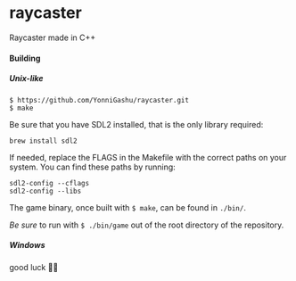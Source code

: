 # raycaster

Raycaster made in C++

#### Building

##### Unix-like

`$ https://github.com/YonniGashu/raycaster.git`\
`$ make`

Be sure that you have SDL2 installed, that is the only library required:

`brew install sdl2`

If needed, replace the FLAGS in the Makefile with the correct paths on your system.
You can find these paths by running:

`sdl2-config --cflags`\
`sdl2-config --libs`

The game binary, once built with `$ make`, can be found in `./bin/`.

_Be sure_ to run with `$ ./bin/game` out of the root directory of the repository.

##### Windows

good luck 🤷‍♂️

